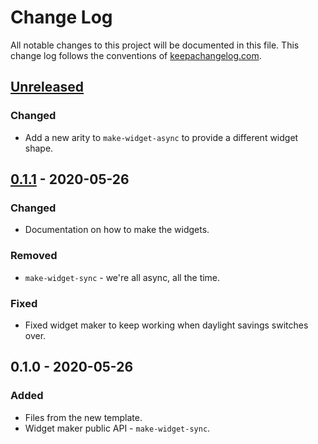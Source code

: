 # Change Log
All notable changes to this project will be documented in this file. This change log follows the conventions of [keepachangelog.com](http://keepachangelog.com/).

## [Unreleased]
### Changed
- Add a new arity to `make-widget-async` to provide a different widget shape.

## [0.1.1] - 2020-05-26
### Changed
- Documentation on how to make the widgets.

### Removed
- `make-widget-sync` - we're all async, all the time.

### Fixed
- Fixed widget maker to keep working when daylight savings switches over.

## 0.1.0 - 2020-05-26
### Added
- Files from the new template.
- Widget maker public API - `make-widget-sync`.

[Unreleased]: https://github.com/your-name/ansi_common_lisp/compare/0.1.1...HEAD
[0.1.1]: https://github.com/your-name/ansi_common_lisp/compare/0.1.0...0.1.1
